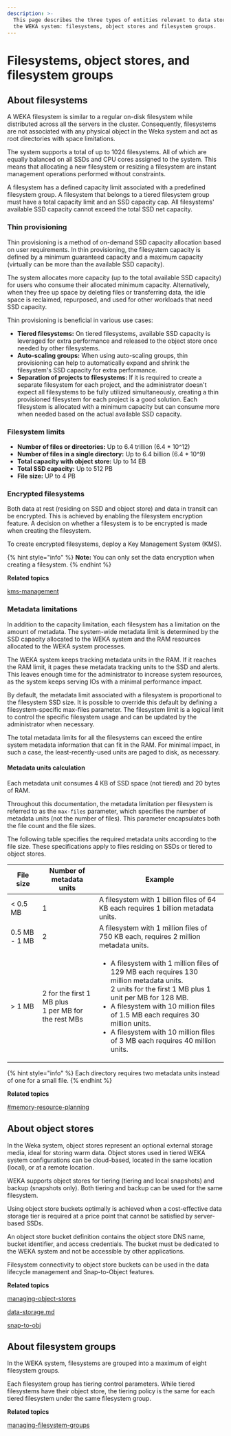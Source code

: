```yaml
---
description: >-
  This page describes the three types of entities relevant to data storage in
  the WEKA system: filesystems, object stores and filesystem groups.
---
```


# Filesystems, object stores, and filesystem groups

## About filesystems

A WEKA filesystem is similar to a regular on-disk filesystem while distributed across all the servers in the cluster. Consequently, filesystems are not associated with any physical object in the Weka system and act as root directories with space limitations.

The system supports a total of up to 1024 filesystems. All of which are equally balanced on all SSDs and CPU cores assigned to the system. This means that allocating a new filesystem or resizing a filesystem are instant management operations performed without constraints.

A filesystem has a defined capacity limit associated with a predefined filesystem group. A filesystem that belongs to a tiered filesystem group must have a total capacity limit and an SSD capacity cap. All filesystems' available SSD capacity cannot exceed the total SSD net capacity.

### Thin provisioning

Thin provisioning is a method of on-demand SSD capacity allocation based on user requirements. In thin provisioning, the filesystem capacity is defined by a minimum guaranteed capacity and a maximum capacity (virtually can be more than the available SSD capacity).

The system allocates more capacity (up to the total available SSD capacity) for users who consume their allocated minimum capacity. Alternatively, when they free up space by deleting files or transferring data, the idle space is reclaimed, repurposed, and used for other workloads that need SSD capacity.

Thin provisioning is beneficial in various use cases:

* **Tiered filesystems:** On tiered filesystems, available SSD capacity is leveraged for extra performance and released to the object store once needed by other filesystems.
* **Auto-scaling groups:** When using auto-scaling groups, thin provisioning can help to automatically expand and shrink the filesystem's SSD capacity for extra performance.
* **Separation of projects to filesystems:** If it is required to create a separate filesystem for each project, and the administrator doesn't expect all filesystems to be fully utilized simultaneously, creating a thin provisioned filesystem for each project is a good solution. Each filesystem is allocated with a minimum capacity but can consume more when needed based on the actual available SSD capacity.

### Filesystem limits

* **Number of files or directories:** Up to 6.4 trillion (6.4 \* 10^12)
* **Number of files in a single directory:** Up to 6.4 billion (6.4 \* 10^9)
* **Total capacity with object store:** Up to 14 EB&#x20;
* **Total SSD capacity:** Up to 512 PB&#x20;
* **File size:** UP to 4 PB

### Encrypted filesystems

Both data at rest (residing on SSD and object store) and data in transit can be encrypted. This is achieved by enabling the filesystem encryption feature. A decision on whether a filesystem is to be encrypted is made when creating the filesystem.

To create encrypted filesystems, deploy a Key Management System (KMS).

{% hint style="info" %}
**Note:** You can only set the data encryption when creating a filesystem.
{% endhint %}

**Related topics**

[kms-management](../usage/security/kms-management/ "mention")

### Metadata limitations

In addition to the capacity limitation, each filesystem has a limitation on the amount of metadata. The system-wide metadata limit is determined by the SSD capacity allocated to the WEKA system and the RAM resources allocated to the WEKA system processes.

The WEKA system keeps tracking metadata units in the RAM. If it reaches the RAM limit, it pages these metadata tracking units to the SSD and alerts. This leaves enough time for the administrator to increase system resources, as the system keeps serving IOs with a minimal performance impact.

By default, the metadata limit associated with a filesystem is proportional to the filesystem SSD size. It is possible to override this default by defining a filesystem-specific max-files parameter. The filesystem limit is a logical limit to control the specific filesystem usage and can be updated by the administrator when necessary.

The total metadata limits for all the filesystems can exceed the entire system metadata information that can fit in the RAM. For minimal impact, in such a case, the least-recently-used units are paged to disk, as necessary.

#### Metadata units calculation <a href="#metadata-calculations" id="metadata-calculations"></a>

Each metadata unit consumes 4 KB of SSD space (not tiered) and 20 bytes of RAM.

Throughout this documentation, the metadata limitation per filesystem is referred to as the `max-files` parameter, which specifies the number of metadata units (not the number of files). This parameter encapsulates both the file count and the file sizes.

The following table specifies the required metadata units according to the file size. These specifications apply to files residing on SSDs or tiered to object stores.

| File size     | Number of metadata units                                      | Example                                                                                                                                                                                                                                                                                                                                      |
| ------------- | ------------------------------------------------------------- | -------------------------------------------------------------------------------------------------------------------------------------------------------------------------------------------------------------------------------------------------------------------------------------------------------------------------------------------- |
| < 0.5 MB      | 1                                                             | A filesystem with 1 billion files of 64 KB each requires 1 billion metadata units.                                                                                                                                                                                                                                                           |
| 0.5 MB - 1 MB | 2                                                             | A filesystem with 1 million files of 750 KB each, requires 2 million metadata units.                                                                                                                                                                                                                                                         |
| > 1 MB        | <p>2 for the first 1 MB plus<br>1 per MB for the rest MBs</p> | <ul><li>A filesystem with 1 million files of 129 MB each requires 130 million metadata units.<br>2 units for the first 1 MB plus 1 unit per MB for 128 MB.</li><li>A filesystem with 10 million files of 1.5 MB each requires 30 million units.</li><li>A filesystem with 10 million files of 3 MB each requires 40 million units.</li></ul> |

{% hint style="info" %}
Each directory requires two metadata units instead of one for a small file.
{% endhint %}



**Related topics**

[#memory-resource-planning](../install/bare-metal/planning-a-weka-system-installation.md#memory-resource-planning "mention")

## About object stores

In the Weka system, object stores represent an optional external storage media, ideal for storing warm data. Object stores used in tiered WEKA system configurations can be cloud-based, located in the same location (local), or at a remote location.

WEKA supports object stores for tiering (tiering and local snapshots) and backup (snapshots only). Both tiering and backup can be used for the same filesystem.

Using object store buckets optimally is achieved when a cost-effective data storage tier is required at a price point that cannot be satisfied by server-based SSDs.

An object store bucket definition contains the object store DNS name, bucket identifier, and access credentials. The bucket must be dedicated to the WEKA system and not be accessible by other applications.

Filesystem connectivity to object store buckets can be used in the data lifecycle management and Snap-to-Object features.



**Related topics**

[managing-object-stores](../fs/managing-object-stores/ "mention")

[data-storage.md](data-storage.md "mention")

[snap-to-obj](../fs/snap-to-obj/ "mention")

## **About f**ilesystem groups

In the WEKA system, filesystems are grouped into a maximum of eight filesystem groups.

Each filesystem group has tiering control parameters. While tiered filesystems have their object store, the tiering policy is the same for each tiered filesystem under the same filesystem group.



**Related topics**

[managing-filesystem-groups](../fs/managing-filesystem-groups/ "mention")

